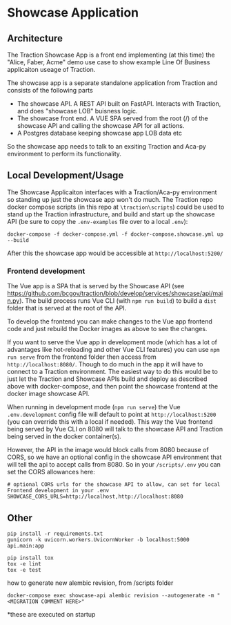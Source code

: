 # Showcase Application

## Architecture

The Traction Showcase App is a front end implementing (at this time) the "Alice, Faber, Acme" demo use case to show example Line Of Business applicaiton useage of Traction.

The showcase app is a separate standalone application from Traction and consists of the following parts

- The showcase API. A REST API built on FastAPI. Interacts with Traction, and does "showcase LOB" buisness logic.
- The showcase front end. A VUE SPA served from the root (/) of the showcase API and calling the showcase API for all actions.
- A Postgres database keeping showcase app LOB data etc

So the showcase app needs to talk to an exsiting Traction and Aca-py environment to perform its functionality.

## Local Development/Usage

The Showcase Applicaiton interfaces with a Traction/Aca-py environment so standing up just the showcase app won't do much. The Traction repo docker compose scripts (in this repo at `\traction\scripts`) could be used to stand up the Traction infrastructure, and build and start up the showcase API (be sure to copy the `.env-examples` file over to a local `.env`):

`docker-compose -f docker-compose.yml -f docker-compose.showcase.yml up --build`

After this the showcase app would be accessible at `http://localhost:5200/`

### Frontend development

The Vue app is a SPA that is served by the Showcase API (see <https://github.com/bcgov/traction/blob/develop/services/showcase/api/main.py>). The build process runs Vue CLI (with `npm run build`) to build a `dist` folder that is served at the root of the API.

To develop the frontend you can make changes to the Vue app frontend code and just rebuild the Docker images as above to see the changes.

If you want to serve the Vue app in development mode (which has a lot of advantages like hot-reloading and other Vue CLI features) you can use `npm run serve` from the frontend folder then access from `http://localhost:8080/`. Though to do much in the app it will have to connect to a Traction environment. The easiest way to do this would be to just let the Traction and Showcase APIs build and deploy as described above with docker-compose, and then point the showcase frontend at the docker image showcase API.

When running in development mode (`npm run serve`) the Vue `.env.development` config file will default to point at `http://localhost:5200` (you can override this with a local if needed). This way the Vue frontend being served by Vue CLI on 8080 will talk to the showcase API and Traction being served in the docker container(s).

However, the API in the image would block calls from 8080 because of CORS, so we have an optional config in the showcase API environment that will tell the api to accept calls from 8080.
So in your `/scripts/.env` you can set the CORS allowances here:
```
# optional CORS urls for the showcase API to allow, can set for local Frontend development in your .env
SHOWCASE_CORS_URLS=http://localhost,http://localhost:8080
```

## Other

```shell
pip install -r requirements.txt
gunicorn -k uvicorn.workers.UvicornWorker -b localhost:5000  api.main:app
```

```shell
pip install tox
tox -e lint
tox -e test
```

how to generate new alembic revision, from /scripts folder

```
docker-compose exec showcase-api alembic revision --autogenerate -m "<MIGRATION COMMENT HERE>"

```

\*these are executed on startup
